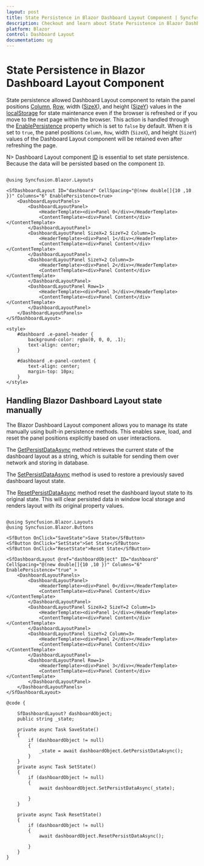 ```yaml
---
layout: post
title: State Persistence in Blazor Dashboard Layout Component | Syncfusion
description: Checkout and learn about State Persistence in Blazor Dashboard Layout component in Blazor Server App and Blazor WebAssembly App.
platform: Blazor
control: Dashboard Layout
documentation: ug
---
```


# State Persistence in Blazor Dashboard Layout Component

State persistence allowed Dashboard Layout component to retain the panel positions [Column](https://help.syncfusion.com/cr/blazor/Syncfusion.Blazor.Layouts.DashboardLayoutPanel.html#Syncfusion_Blazor_Layouts_DashboardLayoutPanel_Column), [Row](https://help.syncfusion.com/cr/blazor/Syncfusion.Blazor.Layouts.DashboardLayoutPanel.html#Syncfusion_Blazor_Layouts_DashboardLayoutPanel_Row), width ([SizeX](https://help.syncfusion.com/cr/blazor/Syncfusion.Blazor.Layouts.DashboardLayoutPanel.html#Syncfusion_Blazor_Layouts_DashboardLayoutPanel_SizeX)), and height ([SizeY](https://help.syncfusion.com/cr/blazor/Syncfusion.Blazor.Layouts.DashboardLayoutPanel.html#Syncfusion_Blazor_Layouts_DashboardLayoutPanel_SizeY)) values in the [localStorage](https://www.w3schools.com/html/html5_webstorage.asp) for state maintenance even if the browser is refreshed or if you move to the next page within the browser. This action is handled through the [EnablePersistence](https://help.syncfusion.com/cr/blazor/Syncfusion.Blazor.Layouts.SfDashboardLayout.html#Syncfusion_Blazor_Layouts_SfDashboardLayout_EnablePersistence) property which is set to `false` by default. When it is set to `true`, the panel positions `Column`, `Row`, width (`SizeX`), and height (`SizeY`) values of the Dashboard Layout component will be retained even after refreshing the page.

N> Dashboard Layout component [ID](https://help.syncfusion.com/cr/blazor/Syncfusion.Blazor.Layouts.SfDashboardLayout.html#Syncfusion_Blazor_Layouts_SfDashboardLayout_ID) is essential to set state persistence. Because the data will be persisted based on the component `ID`.

```cshtml

@using Syncfusion.Blazor.Layouts

<SfDashboardLayout ID="dashboard" CellSpacing="@(new double[]{10 ,10 })" Columns="6" EnablePersistence=true>
    <DashboardLayoutPanels>
        <DashboardLayoutPanel>
            <HeaderTemplate><div>Panel 0</div></HeaderTemplate>
            <ContentTemplate><div>Panel Content</div></ContentTemplate>
        </DashboardLayoutPanel>
        <DashboardLayoutPanel SizeX=2 SizeY=2 Column=1>
            <HeaderTemplate><div>Panel 1</div></HeaderTemplate>
            <ContentTemplate><div>Panel Content</div></ContentTemplate>
        </DashboardLayoutPanel>
        <DashboardLayoutPanel SizeY=2 Column=3>
            <HeaderTemplate><div>Panel 2</div></HeaderTemplate>
            <ContentTemplate><div>Panel Content</div></ContentTemplate>
        </DashboardLayoutPanel>
        <DashboardLayoutPanel Row=1>
            <HeaderTemplate><div>Panel 3</div></HeaderTemplate>
            <ContentTemplate><div>Panel Content</div></ContentTemplate>
        </DashboardLayoutPanel>
    </DashboardLayoutPanels>
</SfDashboardLayout>

<style>
    #dashboard .e-panel-header {
        background-color: rgba(0, 0, 0, .1);
        text-align: center;
    }

    #dashboard .e-panel-content {
        text-align: center;
        margin-top: 10px;
    }
</style>

```

## Handling Blazor Dashboard Layout state manually

The Blazor Dashboard Layout component allows you to manage its state manually using built-in persistence methods. This enables save, load, and reset the panel positions explicitly based on user interactions.

The [GetPersistDataAsync](https://help.syncfusion.com/cr/blazor/Syncfusion.Blazor.Layouts.SfDashboardLayout.html#Syncfusion_Blazor_Layouts_SfDashboardLayout_GetPersistDataAsync) method retrieves the current state of the dashboard layout as a string, which is suitable for sending them over network and storing in database.

The [SetPersistDataAsync](https://help.syncfusion.com/cr/blazor/Syncfusion.Blazor.Layouts.SfDashboardLayout.html#Syncfusion_Blazor_Layouts_SfDashboardLayout_SetPersistDataAsync) method is used to restore a previously saved dashboard layout state.

The [ResetPersistDataAsync](https://help.syncfusion.com/cr/blazor/Syncfusion.Blazor.Layouts.SfDashboardLayout.html#Syncfusion_Blazor_Layouts_SfDashboardLayout_ResetPersistDataAsync) method reset the dashboard layout state to its original state. This will clear persisted data in window local storage and renders layout with its original property values.

```cshtml

@using Syncfusion.Blazor.Layouts
@using Syncfusion.Blazor.Buttons

<SfButton OnClick="SaveState">Save State</SfButton>
<SfButton OnClick="SetState">Set State</SfButton>
<SfButton OnClick="ResetState">Reset State</SfButton>

<SfDashboardLayout @ref="dashboardObject" ID="dashboard" CellSpacing="@(new double[]{10 ,10 })" Columns="6" EnablePersistence="true" >
    <DashboardLayoutPanels>
        <DashboardLayoutPanel>
            <HeaderTemplate><div>Panel 0</div></HeaderTemplate>
            <ContentTemplate><div>Panel Content</div></ContentTemplate>
        </DashboardLayoutPanel>
        <DashboardLayoutPanel SizeX=2 SizeY=2 Column=1>
            <HeaderTemplate><div>Panel 1</div></HeaderTemplate>
            <ContentTemplate><div>Panel Content</div></ContentTemplate>
        </DashboardLayoutPanel>
        <DashboardLayoutPanel SizeY=2 Column=3>
            <HeaderTemplate><div>Panel 2</div></HeaderTemplate>
            <ContentTemplate><div>Panel Content</div></ContentTemplate>
        </DashboardLayoutPanel>
        <DashboardLayoutPanel Row=1>
            <HeaderTemplate><div>Panel 3</div></HeaderTemplate>
            <ContentTemplate><div>Panel Content</div></ContentTemplate>
        </DashboardLayoutPanel>
    </DashboardLayoutPanels>
</SfDashboardLayout>

@code {
    
    SfDashboardLayout? dashboardObject;
    public string _state;
    
    private async Task SaveState()
    {
        if (dashboardObject != null)
        {
            _state = await dashboardObject.GetPersistDataAsync();
        }
    }
    private async Task SetState()
    {
        if (dashboardObject != null)
        {
            await dashboardObject.SetPersistDataAsync(_state);

        }
    }
    
    private async Task ResetState()
    {
        if (dashboardObject != null)
        {
            await dashboardObject.ResetPersistDataAsync();

        }
    }
}

```